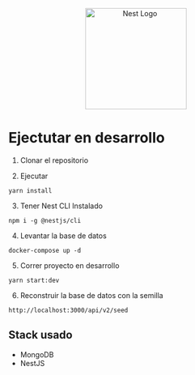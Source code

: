 <p align="center">
  <a href="http://nestjs.com/" target="blank"><img src="https://nestjs.com/img/logo-small.svg" width="200" alt="Nest Logo" /></a>
</p>

# Ejectutar en desarrollo

1. Clonar el repositorio

2. Ejecutar
```
yarn install
```

3. Tener Nest CLI Instalado
```
npm i -g @nestjs/cli
```

4. Levantar la base de datos
```
docker-compose up -d
```

5. Correr proyecto en desarrollo
```
yarn start:dev
```

6. Reconstruir la base de datos con la semilla
```
http://localhost:3000/api/v2/seed
```

## Stack usado
* MongoDB
* NestJS